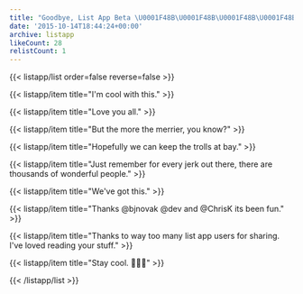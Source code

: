 ```yaml
---
title: "Goodbye, List App Beta \U0001F48B\U0001F48B\U0001F48B\U0001F48B"
date: '2015-10-14T18:44:24+00:00'
archive: listapp
likeCount: 28
relistCount: 1
---
```



{{< listapp/list order=false reverse=false >}}

   {{< listapp/item title="I'm cool with this." >}}

   {{< listapp/item title="Love you all." >}}

   {{< listapp/item title="But the more the merrier, you know?" >}}

   {{< listapp/item title="Hopefully we can keep the trolls at bay." >}}

   {{< listapp/item title="Just remember for every jerk out there, there are thousands of wonderful people." >}}

   {{< listapp/item title="We've got this." >}}

   {{< listapp/item title="Thanks @bjnovak @dev and @ChrisK its been fun." >}}

   {{< listapp/item title="Thanks to way too many list app users for sharing. I've loved reading your stuff." >}}

   {{< listapp/item title="Stay cool. 💅🏾😎" >}}

{{< /listapp/list >}}
